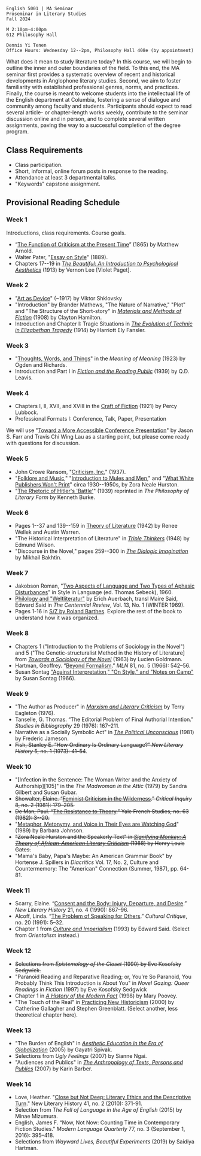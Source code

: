 ```
English 5001 | MA Seminar
Proseminar in Literary Studies
Fall 2024

M 2:10pm-4:00pm
612 Philosophy Hall

Dennis Yi Tenen
Office Hours: Wednesday 12--2pm, Philosophy Hall 408e (by appointment)
```

What does it mean to study literature today? In this course, we will begin to outline the inner
and outer boundaries of the field. To this end, the MA seminar first provides a systematic
overview of recent and historical developments in Anglophone literary studies. Second, we aim
to foster familiarity with established professional genres, norms, and practices. Finally, the
course is meant to welcome students into the intellectual life of the English department at
Columbia, fostering a sense of dialogue and community among faculty and students. Participants
should expect to read several article- or chapter-length works weekly, contribute to the
seminar discussion online and in person, and to complete several written assignments, paving
the way to a successful completion of the degree program.

## Class Requirements

- Class participation.
- Short, informal, online forum posts in response to the reading.
- Attendance at least 3 departmental talks.
- "Keywords" capstone assignment.

## Provisional Reading Schedule

### Week 1

Introductions, class requirements. Course goals.

- “[The Function of Criticism at the Present Time][01]” (1865) by Matthew Arnold.
- Walter Pater, "[Essay on Style][01]" (1889).
- Chapters 17--19 in [*The Beautiful: An Introduction to Psychological Aesthetics*][02] (1913)
  by Vernon Lee [Violet Paget].

[01]: https://archive.org/details/functionofcritic00arno/page/n7/mode/2up
[02]: https://archive.org/details/in.ernet.dli.2015.201677

### Week 2

- "[Art as Device][29]" (~1917) by Viktor Shklovsky
- "Introduction" by Brander Mathews, "The Nature of Narrative," "Plot" and "The Structure of
the Short-story" in [*Materials and Methods of Fiction*][24] (1908) by Clayton Hamilton.
- Introduction and Chapter I: Tragic Situations in [*The Evolution of Technic in Elizabethan
  Tragedy*][34] (1914) by Harriott Ely Fansler.

[21]: https://archive.org/download/cu31924027248867/cu31924027248867.pdf
[22]: https://archive.org/download/literatureameric00babb_0/literatureameric00babb_0.pdf
[23]: https://archive.org/download/analyticsofliter00sheruoft/analyticsofliter00sheruoft.pdf
[24]: https://archive.org/download/materialsandmet01hamigoog/materialsandmet01hamigoog.pdf
[34]: https://courseworks2.columbia.edu/files/5815641/download?download_frd=1
[29]: https://read-dukeupress-edu.ezproxy.cul.columbia.edu/poetics-today/article/36/3/151/21143/Art-as-Device

### Week 3

- "[Thoughts, Words, and Things][39]" in the *Meaning of Meaning* (1923) by Ogden and Richards.
- Introduction and Part I in [*Fiction and the Reading Public*][51] (1939) by Q.D. Leavis.

[33]: https://archive.org/download/jstor-6151/6151.pdf
[35]: http://www.modjourn.org/render.php?id=1308761641493752&view=mjp_object
[36]: https://modjourn.org/issue/bdr:523006/
[51]: https://archive.org/download/fictionandtherea030248mbp/fictionandtherea030248mbp.pdf
[39]: https://drive.google.com/file/d/1YTzl8bAgF3Y7dFjsNRUsj74SIOgygby3/view?usp=sharing

### Week 4

- Chapters I, II, XVII, and XVIII in the [Craft of Fiction][42] (1921) by Percy Lubbock.
- Professional Formats I: Conference, Talk, Paper, Presentation

We will use "[Toward a More Accessible Conference Presentation](https://profession.mla.org/toward-a-more-accessible-conference-presentation/)" by Jason S. Farr and Travis Chi Wing Lau as a starting point, but please  come ready with questions for discussion.

[42]: https://archive.org/download/craftoffiction030210mbp/craftoffiction030210mbp.pdf
[43]: https://archive.org/download/practicalcritici030142mbp/practicalcritici030142mbp.pdf
[44]: https://archive.org/download/in.ernet.dli.2015.215758/2015.215758.Seven-Types_text.pdf
[45]: https://courseworks2.columbia.edu/courses/104410/files?preview=8554664

### Week 5

- John Crowe Ransom, "[Criticism, Inc.][54]" (1937).
- "[Folklore and Music][52]," "[Introduction to Mules and Men][53]," and "[What White Publishers
  Won't Print][53]" circa 1930--1950s, by Zora Neale Hurston.
- "[The Rhetoric of Hitler's 'Battle'][51]" (1939) reprinted in *The Philosophy of Literary
  Form* by Kenneth Burke.

[52]: https://www-jstor-org.ezproxy.cul.columbia.edu/stable/3346585?Search=yes&resultItemClick=true&searchText=au%3A&searchText=%22Zora+Hurston%22&searchUri=%2Faction%2FdoBasicSearch%3Fsi%3D1%26amp%3BQuery%3Dau%253A%2522Zora%2BHurston%2522%26amp%3Brefreqid%3Dsearch%253A0bd692ca8d79bef38fdb3a5eb537ec62&ab_segments=0%2Fdefault-2%2Fcontrol&refreqid=search%3A994acb08c971c7031471755f3eaafc1c#metadata_info_tab_contents
[53]: https://read.dukeupress.edu/books/book/1923/chapter/190753/What-White-Publishers-Won-t-Print-1950
[54]: https://www-jstor-org.ezproxy.cul.columbia.edu/stable/26434018?Search=yes&resultItemClick=true&searchText=criticism+inc&searchUri=%2Faction%2FdoBasicSearch%3FQuery%3Dcriticism%2Binc%26acc%3Don%26wc%3Don%26fc%3Doff%26group%3Dnone&ab_segments=0%2Fbasic_search_SYC-5462%2Fcontrol&refreqid=fastly-default%3A988e03d755a05e0011212c9681829aaa&seq=1#metadata_info_tab_contents
[51]: https://drive.google.com/file/d/1yQeFEr3r7x93xqkMM4FxY5yoD7YMgkOT/view?usp=sharing

### Week 6

- Pages 1--37 and 139--159 in [Theory of Literature][63] (1942) by Renee Wellek and Austin
  Warren.
- "The Historical Interpretation of Literature" in *[Triple Thinkers][62]* (1948) by Edmund
  Wilson.
- "Discourse in the Novel," pages 259--300 in [*The Dialogic Imagination*][61] by Mikhail Bakhtin.

[61]: https://drive.google.com/file/d/1odIW2gcLf6jfkZrv_mECM1EvkFbyf7ID/view?usp=sharing
[62]: https://drive.google.com/file/d/14d2GqSdGJ8okkm3y0TN0oFA2kFxDAi3l/view?usp=drive_link
[622]: https://courseworks2.columbia.edu/courses/82199/files?preview=6115086
[63]: https://drive.google.com/file/d/1gMP7WrUYA7NuQdvdulqd42u2lEsL4T9J/view?usp=sharing
[64]: https://clio.columbia.edu/catalog/4843426
[65]: https://www-jstor-org.ezproxy.cul.columbia.edu/stable/27537676?casa_token=W8pW7wsnBk0AAAAA%3AzjICCE2RYuMByNFXMGOSke1VjU7kkqivtO-5OOtxWew7MEQW64aOnu2llZybvoSfsGI8G_ZXODNE_HrCKDrT2xSrOwpx2baQ1OsO6N2T-7ImSMQVxw&seq=1#metadata_info_tab_contents

### Week 7

- Jakobson Roman, "[Two Aspects of Language and Two Types of Aphasic Disturbances][713]" in Style in Language (ed. Thomas Sebeok), 1960.
- [Philology and "Weltliteratur"][711] by Erich Auerbach, transl Maire Said, Edward Said in *The Centennial Review*, Vol. 13, No. 1 (WINTER 1969).
- Pages 1-16 in [S/Z by Roland Barthes][715]. Explore the rest of the book to understand how it was organized.

[611]: http://archives.bu.edu/collections/partisan-review/search/detail?id=326052
[633]: https://courseworks2.columbia.edu/files/6116816/download?download_frd=1
[711]: https://www-jstor-org.ezproxy.cul.columbia.edu/stable/23738133
[712]: https://drive.google.com/drive/folders/1ihk4WKLoWEeXqtM28SmnVR0P4lqt4uEs?dmr=1&ec=wgc-drive-hero-goto
[713]: https://drive.google.com/file/d/1L1zfnq34qWMm8_rSEBaLxxRXuPFdWTqp/view?usp=sharing
[715]: https://drive.google.com/file/d/1UdFqtgRPeWl24Sw8iR4VC586LI2uFKKX/view?usp=sharing

### Week 8

- Chapters 1 ("Introduction to the Problems of Sociology in the Novel") and 5 ("The Genetic-structuralist Method in the History of Literature] from [*Towards a Sociology of the Novel*][806] (1963) by Lucien Goldmann.
- Hartman, Geoffrey. “[Beyond Formalism][71].” *MLN* 81, no. 5 (1966): 542–56.
- Susan Sontag ["Against Interpretation," "On Style," and "Notes on Camp"][805] by Susan Sontag (1966).

[85]:
https://www-jstor-org.ezproxy.cul.columbia.edu/stable/2907978?seq=1#metadata_info_tab_contents
[71]: https://www-jstor-org.ezproxy.cul.columbia.edu/stable/2907978?seq=1
[72]: https://courseworks2.columbia.edu/courses/82199/files?preview=6117980
[73]: https://courseworks2.columbia.edu/courses/82199/files?preview=6118063
[805]: https://drive.google.com/file/d/1FPTIH6JKcfvb2L_z2Ngh2vKEBzEr4rkF/view?usp=drive_link
[806]: https://drive.google.com/file/d/1I1ZbC3m5DISbwIQ2Flfn_BgAAwlkDMBz/view?usp=drive_link


### Week 9

- "The Author as Producer" in [*Marxism and Literary Criticism*][83] by Terry Eagleton (1976).
- Tanselle, G. Thomas. “The Editorial Problem of Final Authorial Intention.” *Studies in
  Bibliography* 29 (1976): 167–211.
- Narrative as a Socially Symbolic Act" in [*The Political Unconscious*][94] (1981) by
  Frederic Jameson.
- ~~Fish, Stanley E. “How Ordinary Is Ordinary Language?” *New Literary History* 5, no. 1
  (1973): 41–54~~.

[82]: https://courseworks2.columbia.edu/courses/82199/files?
[83]: https://archive.org/details/marxismliteraryc00eagl/page/n5
[84]: https://courseworks2.columbia.edu/courses/82199/files
[85]: https://www-nybooks-com.ezproxy.cul.columbia.edu/issues/1978/01/26/

### Week 10

- "[Infection in the Sentence: The Woman Writer and the Anxiety of Authorship][105]" in the *The
Madwoman in the Attic* (1979) by Sandra Gilbert and Susan Gubar.
- ~~Showalter, Elaine. “[Feminist Criticism in the Wilderness][91].” *Critical Inquiry* 8, no. 2
  (1981): 179–205.~~
- ~~De Man, Paul. “[The Resistance to Theory][92].” Yale French Studies, no. 63 (1982): 3--20.~~
- "[Metaphor, Metonymy, and Voice in Their Eyes are Watching God][94]" (1989) by Barbara Johnson.
- ~~"Zora Neale Hurston and the Speakerly Text" in [*Signifying Monkey: A Theory of
  African-American Literary Criticism*][93] (1988) by Henry Louis Gates.~~
- "Mama's Baby, Papa's Maybe: An American Grammar Book" by Hortense J. Spillers in *Diacritics*
Vol. 17, No. 2, Culture and Countermemory: The "American" Connection (Summer, 1987), pp. 64-81.

[91]: https://www-jstor-org.ezproxy.cul.columbia.edu/stable/i257729?refreqid=excelsior%3Ae6ec75bc528f0c6f58653c397f75a72d
[92]: https://www-jstor-org.ezproxy.cul.columbia.edu/stable/2929828?Search=yes&resultItemClick=true&searchText=The&searchText=Resistance&searchText=to&searchText=Theory&searchUri=%2Faction%2FdoBasicSearch%3FQuery%3DThe%2BResistance%2Bto%2BTheory&ab_segments=0%2Fdefault-2%2Fcontrol&refreqid=search%3A6111d0f4c102e2343c09e6d538fcdc6f&seq=1#metadata_info_tab_contents
[93]: https://courseworks2.columbia.edu/files/5583486/download?download_frd=1
[94]: https://courseworks2.columbia.edu/courses/82199/files?preview=6380676
[95]: https://www-degruyter-com.ezproxy.cul.columbia.edu/yaleup/abstract/book/9780300252972/10.12987/9780300252972-004.xml

### Week 11

- Scarry, Elaine. “[Consent and the Body: Injury, Departure, and Desire][101].” *New Literary
  History* 21, no. 4 (1990): 867–96.
- Alcoff, Linda. “[The Problem of Speaking for Others][102].” *Cultural Critique*, no. 20
  (1991): 5–32.
- Chapter 1 from [*Culture and Imperialism*][103] (1993) by Edward Said. (Select from
  *Orientalism* instead.)

[101]: https://www-jstor-org.ezproxy.cul.columbia.edu/stable/i220241?refreqid=excelsior%3Ae7d9681cd7287789cee051cac90b353a
[102]: https://www-jstor-org.ezproxy.cul.columbia.edu/stable/i258520?refreqid=excelsior%3Ace144081c846cd02c6856c0e4d93d155
[103]: https://courseworks2.columbia.edu/courses/82199/files?preview=6380752

### Week 12

- ~~Selections from *Epistemology of the Closet* (1990) by Eve Kosofsky Sedgwick.~~
- "Paranoid Reading and Reparative Reading; or, You’re So Paranoid, You Probably Think This
  Introduction is About You" in  *Novel Gazing: Queer Readings in Fiction* (1997) by Eve
Kosofsky Sedgwick
- Chapter 1 in [*A History of the Modern Fact*][112] (1998) by Mary Poovey.
- "The Touch of the Real" in [Practicing New Historicism][111] (2000) by Catherine Gallagher
  and Stephen Greenblatt. (Select another, less theoretical chapter here).

[111]: https://courseworks2.columbia.edu/files/5583226/download?download_frd=1
[112]: https://courseworks2.columbia.edu/courses/104410/files?preview=9571443

### Week 13

- "The Burden of English" in [*Aesthetic Education in the Era of Globalization*][121] (2005) by
  Gayatri Spivak.
- Selections from *Ugly Feelings* (2007) by Sianne Ngai.
- "Audiences and Publics" in [*The Anthropology of Texts, Persons and Publics*][122] (2007) by
  Karin Barber.

[121]: https://courseworks2.columbia.edu/files/6554119/download?download_frd=1 
[122]: https://web-a-ebscohost-com.ezproxy.cul.columbia.edu/ehost/ebookviewer/ebook/ZTAyNXhuYV9fMjIwMzUxX19BTg2?sid=fc3d9e3a-d890-4fae-ae89-e2cb983b25ac@sessionmgr4007&vid=0&format=EB&lpid=lp_200&rid=0
[123]: https://www-jstor-org.ezproxy.cul.columbia.edu/stable/40983827?Search=yes&resultItemClick=true&searchText=au%3A&searchText=%22Heather+Love%22&searchUri=%2Faction%2FdoBasicSearch%3Fsi%3D1%26amp%3BQuery%3Dau%253A%2522Heather%2BLove%2522%26amp%3Brefreqid%3Dsearch%253A10b7a8a0e27d7aa44576752f7cba7229&ab_segments=0%2Fbasic_SYC-4802%2Ftest1&refreqid=search%3A397b9fd7ecde1e76c2591c05adc658b3&seq=4#metadata_info_tab_contents

### Week 14

- Love, Heather. "[Close but Not Deep: Literary Ethics and the Descriptive Turn][123]." New
  Literary History 41, no. 2 (2010): 371-91.
- Selection from *The Fall of Language in the Age of English* (2015) by Minae Mizumura.
- English, James F. “Now, Not Now: Counting Time in Contemporary Fiction Studies.” *Modern
  Language Quarterly* 77, no. 3 (September 1, 2016): 395–418.
- Selections from *Wayward Lives, Beautiful Experiments* (2019) by Saidiya Hartman.

[145]: https://courseworks2.columbia.edu/courses/82199/files?
